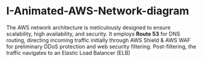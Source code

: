 # I-Animated-AWS-Network-diagram
The AWS network architecture is meticulously designed to ensure scalability, high availability, and security. It employs **Route 53** for DNS routing, directing incoming traffic initially through AWS Shield &amp; AWS WAF for preliminary DDoS protection and web security filtering. Post-filtering, the traffic navigates to an Elastic Load Balancer (ELB)
